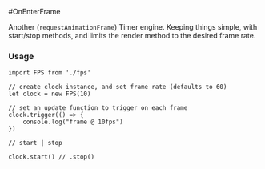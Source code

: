 #OnEnterFrame

Another (`requestAnimationFrame`) Timer engine. Keeping things simple, with start/stop methods, and limits the render method to the desired frame rate.

### Usage

	import FPS from './fps'

	// create clock instance, and set frame rate (defaults to 60)
	let clock = new FPS(10) 
	
	// set an update function to trigger on each frame
	clock.trigger(() => {
	    console.log("frame @ 10fps")
	})
	
	// start | stop
	
	clock.start() // .stop()